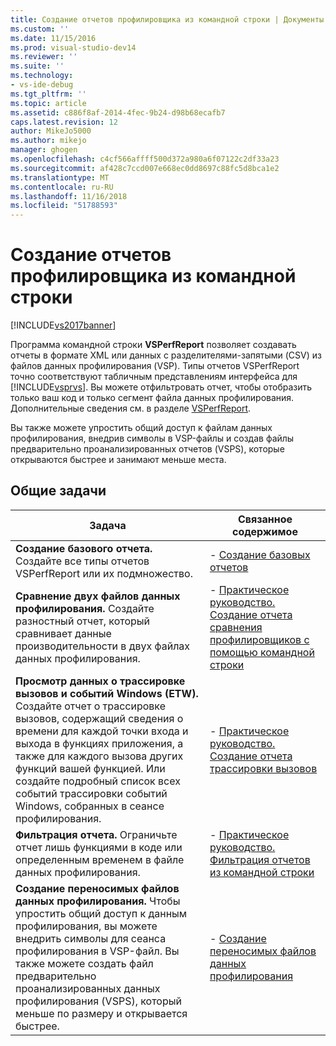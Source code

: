 ```yaml
---
title: Создание отчетов профилировщика из командной строки | Документы Майкрософт
ms.custom: ''
ms.date: 11/15/2016
ms.prod: visual-studio-dev14
ms.reviewer: ''
ms.suite: ''
ms.technology:
- vs-ide-debug
ms.tgt_pltfrm: ''
ms.topic: article
ms.assetid: c886f8af-2014-4fec-9b24-d98b68ecafb7
caps.latest.revision: 12
author: MikeJo5000
ms.author: mikejo
manager: ghogen
ms.openlocfilehash: c4cf566affff500d372a980a6f07122c2df33a23
ms.sourcegitcommit: af428c7ccd007e668ec0dd8697c88fc5d8bca1e2
ms.translationtype: MT
ms.contentlocale: ru-RU
ms.lasthandoff: 11/16/2018
ms.locfileid: "51788593"
---
```

# <a name="creating-profiler-reports-from-the-command-line"></a>Создание отчетов профилировщика из командной строки
[!INCLUDE[vs2017banner](../includes/vs2017banner.md)]

Программа командной строки **VSPerfReport** позволяет создавать отчеты в формате XML или данных с разделителями-запятыми (CSV) из файлов данных профилирования (VSP). Типы отчетов VSPerfReport точно соответствуют табличным представлениям интерфейса для [!INCLUDE[vsprvs](../includes/vsprvs-md.md)]. Вы можете отфильтровать отчет, чтобы отобразить только ваш код и только сегмент файла данных профилирования. Дополнительные сведения см. в разделе [VSPerfReport](../profiling/vsperfreport.md).  
  
 Вы также можете упростить общий доступ к файлам данных профилирования, внедрив символы в VSP-файлы и создав файлы предварительно проанализированных отчетов (VSPS), которые открываются быстрее и занимают меньше места.  
  
## <a name="common-tasks"></a>Общие задачи  
  
|Задача|Связанное содержимое|  
|----------|---------------------|  
|**Создание базового отчета.** Создайте все типы отчетов VSPerfReport или их подмножество.|-   [Создание базовых отчетов](../profiling/creating-basic-profiling-reports-from-the-command-line.md)|  
|**Сравнение двух файлов данных профилирования.** Создайте разностный отчет, который сравнивает данные производительности в двух файлах данных профилирования.|-   [Практическое руководство. Создание отчета сравнения профилировщиков с помощью командной строки](../profiling/how-to-create-a-profiler-comparison-report-from-a-command-prompt.md)|  
|**Просмотр данных о трассировке вызовов и событий Windows (ETW).** Создайте отчет о трассировке вызовов, содержащий сведения о времени для каждой точки входа и выхода в функциях приложения, а также для каждого вызова других функций вашей функцией. Или создайте подробный список всех событий трассировки событий Windows, собранных в сеансе профилирования.|-   [Практическое руководство. Создание отчета трассировки вызовов](../profiling/how-to-create-a-profiling-tools-call-trace-report.md)|  
|**Фильтрация отчета.** Ограничьте отчет лишь функциями в коде или определенным временем в файле данных профилирования.|-   [Практическое руководство. Фильтрация отчетов из командной строки](../profiling/how-to-filter-reports-from-the-command-line.md)|  
|**Создание переносимых файлов данных профилирования.** Чтобы упростить общий доступ к данным профилирования, вы можете внедрить символы для сеанса профилирования в VSP-файл. Вы также можете создать файл предварительно проанализированных данных профилирования (VSPS), который меньше по размеру и открывается быстрее.|-   [Создание переносимых файлов данных профилирования](../profiling/creating-portable-profiling-data-files-from-the-command-line.md)|



